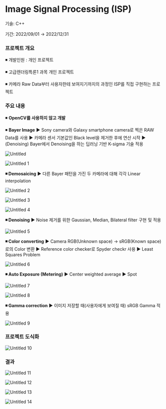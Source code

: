 # Image Signal Processing (ISP)

기술: C++

기간: 2022/09/01 → 2022/12/31

### **프로젝트 개요**

◾ 개발인원 : 개인 프로젝트

◾ 고급렌더링특론1 과목 개인 프로젝트

◾ 카메라 Raw Data부터 사용자한테 보여지기까지의 과정인 ISP를 직접 구현하는 프로젝트

### 주요 내용

◾ **OpenCV를 사용하지 않고 개발**

◾ **Bayer Image**
▶ Sony camera와 Galaxy smartphone camera로 찍은 RAW Data를 사용
▶ 카메라 센서 기본값인 Black level을 제거한 후에 연산 시작
▶ (Denoising) Bayer에서 Denoising을 하는 딥러닝 기반 K-sigma 기술 적용

![Untitled](https://github.com/InYongShin/ISP-Simulation/assets/57998317/04bcfe07-db93-4ce4-87a9-050dd391af96)

![Untitled 1](https://github.com/InYongShin/ISP-Simulation/assets/57998317/71c26ef4-df2c-4e6d-aec6-dcd7c9cee643)

**◾ Demosaicing**
▶ 다른 Bayer 패턴을 가진 두 카메라에 대해 각각 Linear interpolation

![Untitled 2](https://github.com/InYongShin/ISP-Simulation/assets/57998317/cb02ce7e-bc4c-4fe6-b429-4c192ebdf995)

![Untitled 3](https://github.com/InYongShin/ISP-Simulation/assets/57998317/2368a40f-90b2-4477-b15e-fd7de7d2a443)

![Untitled 4](https://github.com/InYongShin/ISP-Simulation/assets/57998317/80006bc4-6ff0-4e39-80c2-31a6500af5da)

**◾ Denoising**
▶ Noise 제거를 위한 Gaussian, Median, Bilateral filter 구현 및 적용

![Untitled 5](https://github.com/InYongShin/ISP-Simulation/assets/57998317/4e2b8033-4bc4-4749-b8ca-d93e1e3d6117)

**◾ Color converting**
▶ Camera RGB(Unknown space) → sRGB(Known space) 로의 Color 변환
▶ Reference color checker로 Spyder checkr 사용
▶ Least Squares Problem

![Untitled 6](https://github.com/InYongShin/ISP-Simulation/assets/57998317/1d4ce01c-bf11-4f2d-af98-44f0b3523cd8)

**◾ Auto Exposure (Metering)**
▶ Center weighted average
▶ Spot

![Untitled 7](https://github.com/InYongShin/ISP-Simulation/assets/57998317/e87d882c-d158-4803-bb02-29e180fe99aa)

![Untitled 8](https://github.com/InYongShin/ISP-Simulation/assets/57998317/65d5f909-d09c-4809-b2a3-4fa63292a24a)

**◾ Gamma correction**
▶ 이미지 저장할 때(사용자에게 보여질 때) sRGB Gamma 적용

![Untitled 9](https://github.com/InYongShin/ISP-Simulation/assets/57998317/6a5cca7e-45b0-406f-9d7f-fab1dff9085f)

### 프로젝트 **도식화**

![Untitled 10](https://github.com/InYongShin/ISP-Simulation/assets/57998317/967365ce-9d6e-48be-b7d8-c5ef047f66fa)

### 결과

![Untitled 11](https://github.com/InYongShin/ISP-Simulation/assets/57998317/ca780a2a-7e59-480c-b079-f54b93c0b71f)

![Untitled 12](https://github.com/InYongShin/ISP-Simulation/assets/57998317/3ab2473b-2215-41b7-8af8-51baf58f8af2)

![Untitled 13](https://github.com/InYongShin/ISP-Simulation/assets/57998317/1de3ee64-ecf9-4b84-895c-0bcd9cbc6a42)

![Untitled 14](https://github.com/InYongShin/ISP-Simulation/assets/57998317/adb2734d-2ee1-43e8-b468-10f1630fd074)
